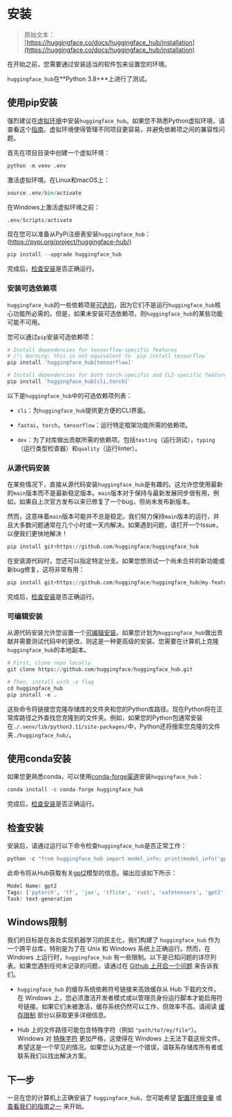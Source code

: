 # 安装

> 原始文本：[https://huggingface.co/docs/huggingface_hub/installation](https://huggingface.co/docs/huggingface_hub/installation)

在开始之前，您需要通过安装适当的软件包来设置您的环境。

`huggingface_hub`在**Python 3.8+**上进行了测试。

## 使用pip安装

强烈建议在[虚拟环境](https://docs.python.org/3/library/venv.html)中安装`huggingface_hub`。如果您不熟悉Python虚拟环境，请查看这个[指南](https://packaging.python.org/en/latest/guides/installing-using-pip-and-virtual-environments/)。虚拟环境使得管理不同项目更容易，并避免依赖项之间的兼容性问题。

首先在项目目录中创建一个虚拟环境：

```py
python -m venv .env
```

激活虚拟环境。在Linux和macOS上：

```py
source .env/bin/activate
```

在Windows上激活虚拟环境之前：

```py
.env/Scripts/activate
```

现在您可以准备从PyPi注册表安装`huggingface_hub`：(https://pypi.org/project/huggingface-hub/)

```py
pip install --upgrade huggingface_hub
```

完成后，[检查安装](#check-installation)是否正确运行。

### 安装可选依赖项

`huggingface_hub`的一些依赖项是[可选的](https://setuptools.pypa.io/en/latest/userguide/dependency_management.html#optional-dependencies)，因为它们不是运行`huggingface_hub`核心功能所必需的。但是，如果未安装可选依赖项，则`huggingface_hub`的某些功能可能不可用。

您可以通过`pip`安装可选依赖项：

```py
# Install dependencies for tensorflow-specific features
# /!\ Warning: this is not equivalent to `pip install tensorflow`
pip install 'huggingface_hub[tensorflow]'

# Install dependencies for both torch-specific and CLI-specific features.
pip install 'huggingface_hub[cli,torch]'
```

以下是`huggingface_hub`中的可选依赖项列表：

+   `cli`：为`huggingface_hub`提供更方便的CLI界面。

+   `fastai`，`torch`，`tensorflow`：运行特定框架功能所需的依赖项。

+   `dev`：为了对库做出贡献所需的依赖项。包括`testing`（运行测试），`typing`（运行类型检查器）和`quality`（运行linter）。

### 从源代码安装

在某些情况下，直接从源代码安装`huggingface_hub`是有趣的。这允许您使用最新的`main`版本而不是最新稳定版本。`main`版本对于保持与最新发展同步很有用，例如，如果自上次官方发布以来已修复了一个bug，但尚未发布新版本。

然而，这意味着`main`版本可能并不总是稳定。我们努力保持`main`版本的运行，并且大多数问题通常在几个小时或一天内解决。如果遇到问题，请打开一个Issue，以便我们更快地解决！

```py
pip install git+https://github.com/huggingface/huggingface_hub
```

在安装源代码时，您还可以指定特定分支。如果您想测试一个尚未合并的新功能或新bug修复，这将非常有用：

```py
pip install git+https://github.com/huggingface/huggingface_hub@my-feature-branch
```

完成后，[检查安装](#check-installation)是否正确运行。

### 可编辑安装

从源代码安装允许您设置一个[可编辑安装](https://pip.pypa.io/en/stable/topics/local-project-installs/#editable-installs)。如果您计划为`huggingface_hub`做出贡献并需要测试代码中的更改，则这是一种更高级的安装。您需要在计算机上克隆`huggingface_hub`的本地副本。

```py
# First, clone repo locally
git clone https://github.com/huggingface/huggingface_hub.git

# Then, install with -e flag
cd huggingface_hub
pip install -e .
```

这些命令将链接您克隆存储库的文件夹和您的Python库路径。现在Python将在正常库路径之外查找您克隆到的文件夹。例如，如果您的Python包通常安装在`./.venv/lib/python3.11/site-packages/`中，Python还将搜索您克隆的文件夹`./huggingface_hub/`。

## 使用conda安装

如果您更熟悉conda，可以使用[conda-forge渠道](https://anaconda.org/conda-forge/huggingface_hub)安装`huggingface_hub`：

```py
conda install -c conda-forge huggingface_hub
```

完成后，[检查安装](#check-installation)是否正确运行。

## 检查安装

安装后，请通过运行以下命令检查`huggingface_hub`是否正常工作：

```py
python -c "from huggingface_hub import model_info; print(model_info('gpt2'))"
```

此命令将从Hub获取有关[gpt2](https://huggingface.co/gpt2)模型的信息。输出应该如下所示：

```py
Model Name: gpt2
Tags: ['pytorch', 'tf', 'jax', 'tflite', 'rust', 'safetensors', 'gpt2', 'text-generation', 'en', 'doi:10.57967/hf/0039', 'transformers', 'exbert', 'license:mit', 'has_space']
Task: text-generation
```

## Windows限制

我们的目标是在各处实现机器学习的民主化，我们构建了 `huggingface_hub` 作为一个跨平台库，特别是为了在 Unix 和 Windows 系统上正确运行。然而，在 Windows 上运行时，`huggingface_hub` 有一些限制。以下是已知问题的详尽列表。如果您遇到任何未记录的问题，请通过在 [Github 上开启一个问题](https://github.com/huggingface/huggingface_hub/issues/new/choose) 来告诉我们。

+   `huggingface_hub` 的缓存系统依赖符号链接来高效缓存从 Hub 下载的文件。在 Windows 上，您必须激活开发者模式或以管理员身份运行脚本才能启用符号链接。如果它们未被激活，缓存系统仍然可以工作，但效率不高。请阅读 [缓存限制](./guides/manage-cache#limitations) 部分以获取更多详细信息。

+   Hub 上的文件路径可能包含特殊字符（例如 `"path/to?/my/file"`）。Windows 对 [特殊字符](https://learn.microsoft.com/en-us/windows/win32/intl/character-sets-used-in-file-names) 更加严格，这使得在 Windows 上无法下载这些文件。希望这是一个罕见的情况。如果您认为这是一个错误，请联系存储库所有者或联系我们以找出解决方案。

## 下一步

一旦在您的计算机上正确安装了 `huggingface_hub`，您可能希望 [配置环境变量](package_reference/environment_variables) 或 [查看我们的指南之一](guides/overview) 来开始。
